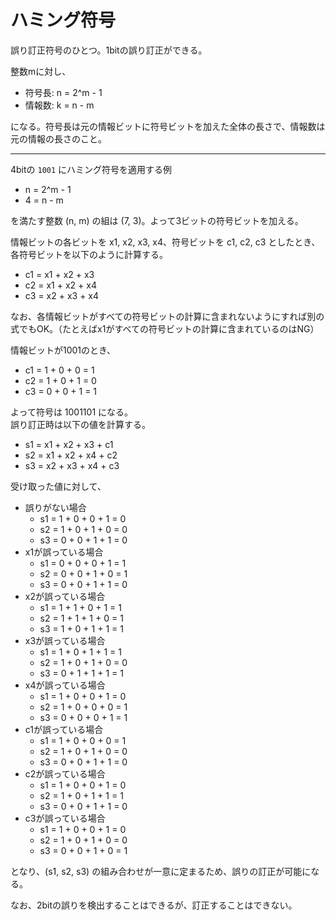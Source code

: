 # ハミング符号

誤り訂正符号のひとつ。1bitの誤り訂正ができる。

整数mに対し、

- 符号長: n = 2^m - 1
- 情報数: k = n - m

になる。符号長は元の情報ビットに符号ビットを加えた全体の長さで、情報数は元の情報の長さのこと。

---

4bitの `1001` にハミング符号を適用する例

- n = 2^m - 1
- 4 = n - m

を満たす整数 (n, m) の組は (7, 3)。よって3ビットの符号ビットを加える。

情報ビットの各ビットを x1, x2, x3, x4、符号ビットを c1, c2, c3 としたとき、各符号ビットを以下のように計算する。

- c1 = x1 + x2 + x3
- c2 = x1 + x2 + x4
- c3 = x2 + x3 + x4

なお、各情報ビットがすべての符号ビットの計算に含まれないようにすれば別の式でもOK。（たとえばx1がすべての符号ビットの計算に含まれているのはNG）

情報ビットが1001のとき、

- c1 = 1 + 0 + 0 = 1
- c2 = 1 + 0 + 1 = 0
- c3 = 0 + 0 + 1 = 1

よって符号は 1001101 になる。  
誤り訂正時は以下の値を計算する。

- s1 = x1 + x2 + x3 + c1
- s2 = x1 + x2 + x4 + c2
- s3 = x2 + x3 + x4 + c3

受け取った値に対して、

- 誤りがない場合
    - s1 = 1 + 0 + 0 + 1 = 0
    - s2 = 1 + 0 + 1 + 0 = 0
    - s3 = 0 + 0 + 1 + 1 = 0
- x1が誤っている場合
    - s1 = 0 + 0 + 0 + 1 = 1
    - s2 = 0 + 0 + 1 + 0 = 1
    - s3 = 0 + 0 + 1 + 1 = 0
- x2が誤っている場合
    - s1 = 1 + 1 + 0 + 1 = 1
    - s2 = 1 + 1 + 1 + 0 = 1
    - s3 = 1 + 0 + 1 + 1 = 1
- x3が誤っている場合
    - s1 = 1 + 0 + 1 + 1 = 1
    - s2 = 1 + 0 + 1 + 0 = 0
    - s3 = 0 + 1 + 1 + 1 = 1
- x4が誤っている場合
    - s1 = 1 + 0 + 0 + 1 = 0
    - s2 = 1 + 0 + 0 + 0 = 1
    - s3 = 0 + 0 + 0 + 1 = 1
- c1が誤っている場合
    - s1 = 1 + 0 + 0 + 0 = 1
    - s2 = 1 + 0 + 1 + 0 = 0
    - s3 = 0 + 0 + 1 + 1 = 0
- c2が誤っている場合
    - s1 = 1 + 0 + 0 + 1 = 0
    - s2 = 1 + 0 + 1 + 1 = 1
    - s3 = 0 + 0 + 1 + 1 = 0
- c3が誤っている場合
    - s1 = 1 + 0 + 0 + 1 = 0
    - s2 = 1 + 0 + 1 + 0 = 0
    - s3 = 0 + 0 + 1 + 0 = 1

となり、(s1, s2, s3) の組み合わせが一意に定まるため、誤りの訂正が可能になる。

なお、2bitの誤りを検出することはできるが、訂正することはできない。
